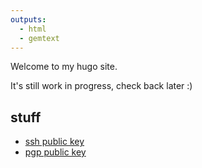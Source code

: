 ```yaml
---
outputs:
  - html
  - gemtext
---
```


Welcome to my hugo site.

It's still work in progress, check back later :)

## stuff

* [ssh public key](./key.txt)
* [pgp public key](./key.asc)


